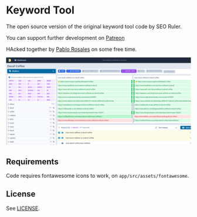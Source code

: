 # Keyword Tool

The open source version of the original keyword tool code by SEO Ruler.

You can support further development on [Patreon](https://www.patreon.com/_pablodev)

HAcked together by [Pablo Rosales](http://github.com/pablorosales) on some free time.

![Screenshot](./screenshot.png)

## Requirements

Code requires fontawesome icons to work, on `app/src/assets/fontawesome`.


## License

See [LICENSE](LICENSE).
